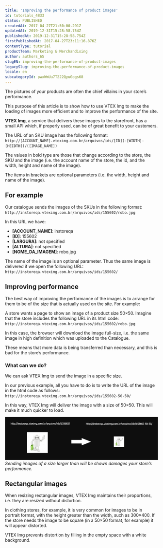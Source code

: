 ```yaml
---
title: 'Improving the performance of product images'
id: tutorials_4833
status: PUBLISHED
createdAt: 2017-04-27T21:50:00.291Z
updatedAt: 2019-12-31T15:28:58.754Z
publishedAt: 2019-12-31T15:28:58.754Z
firstPublishedAt: 2017-04-27T23:11:16.876Z
contentType: tutorial
productTeam: Marketing & Merchandising
author: authors_65
slugEN: improving-the-performance-of-product-images
legacySlug: improving-the-performance-of-product-images
locale: en
subcategoryId: pwxWmUu7T222QyuGogs68
---
```


The pictures of your products are often the chief villains in your store’s performance.

This purpose of this article is to show how to use VTEX Img to make the loading of images more efficient and to improve the performance of the site.

**VTEX Img**, a service that delivers these images to the storefront, has a small API which, if properly used, can be of great benefit to your customers.

The URL of an SKU image has the following format:
`http://[ACCOUNT_NAME].vteximg.com.br/arquivos/ids/[ID](-[WIDTH]-[HEIDTH])/([IMAGE_NAME])`

The values in bold type are those that change according to the store, the SKU and the image (i.e. the account name of the store, the id, and the width, height and name of the image).

The items in brackets are optional parameters (i.e. the width, height and name of the image).

## For example

Our catalogue sends the images of the SKUs in the following format:
`http://instoreqa.vteximg.com.br/arquivos/ids/155602/robo.jpg`

In this URL we have:

- **[ACCOUNT\_NAME]**: instoreqa
- **[ID]**: 155602
- **[LARGURA]**: not specified
- **[ALTURA]**: not specified
- **[NOME\_DA\_IMAGEM]**: robo.jpg

The name of the image is an optional parameter. Thus the same image is delivered if we open the following URL:
`http://instoreqa.vteximg.com.br/arquivos/ids/155602/`

## Improving performance

The best way of improving the performance of the images is to arrange for them to be of the size that is actually used on the site. For example:

A store wants a page to show an image of a product size 50×50. Imagine that the store includes the following URL in its html code:
`http://instoreqa.vteximg.com.br/arquivos/ids/155602/robo.jpg`

In this case, the browser will download the image full-size, i.e. the same image in high definition which was uploaded to the Catalogue.

These means that more data is being transferred than necessary, and this is bad for the store’s performance.

### What can we do?

We can ask VTEX Img to send the image in a specific size.

In our previous example, all you have to do is to write the URL of the image in the html code as follows:
`http://instoreqa.vteximg.com.br/arquivos/ids/155602-50-50/`

In this way, VTEX Img will deliver the image with a size of 50×50. This will make it much quicker to load.

![tamanhosImg](https://raw.githubusercontent.com/vtexdocs/help-center-content/refs/heads/main/docs/en/tutorials/catalog/products-and-skus/improving-the-performance-of-product-images_1.png)
_Sending images of a size larger than will be shown damages your store’s performance._

## Rectangular images

When resizing rectangular images, VTEX Img maintains their proportions, i.e. they are resized without distortion.

In clothing stores, for example, it is very common for images to be in portrait format, with the height greater than the width, such as 300×400. If the store needs the image to be square (in a 50×50 format, for example) it will appear distorted.

VTEX Img prevents distortion by filling in the empty space with a white background.
